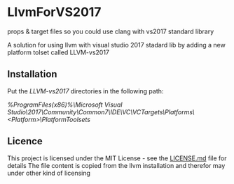 # LlvmForVS2017
props &amp; target files so you could use clang with vs2017 standard library

A solution for using llvm with visual studio 2017 stadard lib by adding a new platform tolset called LLVM-vs2017

## Installation
Put the *LLVM-vs2017* directories in the following path:

*%ProgramFiles(x86)%\Microsoft Visual Studio\2017\Community\Common7\IDE\VC\VCTargets\Platforms\\\<Platform>\PlatformToolsets*

## Licence
This project is licensed under the MIT License - see the [LICENSE.md](LICENSE.md) file for details
The file content is copied from the llvm installation and therefor may under other kind of licensing 
